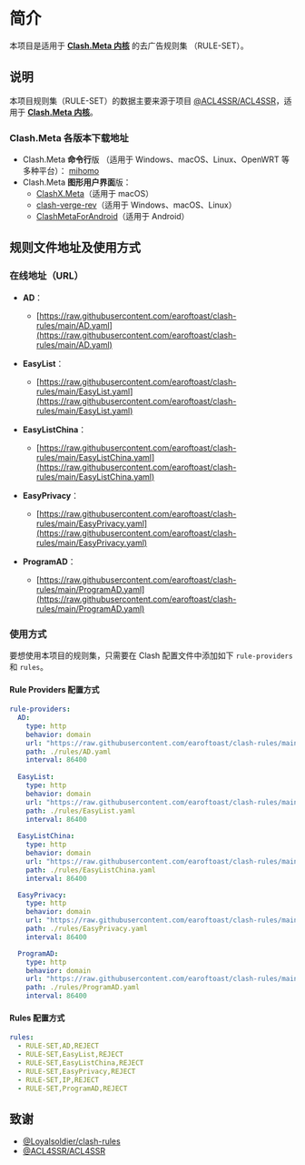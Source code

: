 # 简介

本项目是适用于 [**Clash.Meta 内核**](https://github.com/MetaCubeX/Clash.Meta) 的去广告规则集 （RULE-SET）。

## 说明

本项目规则集（RULE-SET）的数据主要来源于项目 [@ACL4SSR/ACL4SSR](https://github.com/ACL4SSR/ACL4SSR/tree/master)，适用于 [**Clash.Meta 内核**](https://github.com/MetaCubeX/Clash.Meta)。

### Clash.Meta 各版本下载地址

- Clash.Meta **命令行**版 （适用于 Windows、macOS、Linux、OpenWRT 等多种平台）： [mihomo](https://github.com/MetaCubeX/mihomo/releases)
- Clash.Meta **图形用户界面**版：
  - [ClashX.Meta](https://github.com/MetaCubeX/ClashX.Meta/releases)（适用于 macOS）
  - [clash-verge-rev](https://github.com/clash-verge-rev/clash-verge-rev/releases)（适用于 Windows、macOS、Linux）
  - [ClashMetaForAndroid](https://github.com/MetaCubeX/ClashMetaForAndroid/releases)（适用于 Android）

## 规则文件地址及使用方式

### 在线地址（URL）

- **AD**：
  - [https://raw.githubusercontent.com/earoftoast/clash-rules/main/AD.yaml](https://raw.githubusercontent.com/earoftoast/clash-rules/main/AD.yaml)

- **EasyList**：
  - [https://raw.githubusercontent.com/earoftoast/clash-rules/main/EasyList.yaml](https://raw.githubusercontent.com/earoftoast/clash-rules/main/EasyList.yaml)

- **EasyListChina**：
  - [https://raw.githubusercontent.com/earoftoast/clash-rules/main/EasyListChina.yaml](https://raw.githubusercontent.com/earoftoast/clash-rules/main/EasyListChina.yaml)

- **EasyPrivacy**：
  - [https://raw.githubusercontent.com/earoftoast/clash-rules/main/EasyPrivacy.yaml](https://raw.githubusercontent.com/earoftoast/clash-rules/main/EasyPrivacy.yaml)

- **ProgramAD**：
  - [https://raw.githubusercontent.com/earoftoast/clash-rules/main/ProgramAD.yaml](https://raw.githubusercontent.com/earoftoast/clash-rules/main/ProgramAD.yaml)

### 使用方式

要想使用本项目的规则集，只需要在 Clash 配置文件中添加如下 `rule-providers` 和 `rules`。

#### Rule Providers 配置方式

```yaml
rule-providers:
  AD:
    type: http
    behavior: domain
    url: "https://raw.githubusercontent.com/earoftoast/clash-rules/main/AD.yaml"
    path: ./rules/AD.yaml
    interval: 86400
    
  EasyList:
    type: http
    behavior: domain
    url: "https://raw.githubusercontent.com/earoftoast/clash-rules/main/EasyList.yaml"
    path: ./rules/EasyList.yaml
    interval: 86400
    
  EasyListChina:
    type: http
    behavior: domain
    url: "https://raw.githubusercontent.com/earoftoast/clash-rules/main/EasyListChina.yaml"
    path: ./rules/EasyListChina.yaml
    interval: 86400

  EasyPrivacy:
    type: http
    behavior: domain
    url: "https://raw.githubusercontent.com/earoftoast/clash-rules/main/EasyPrivacy.yaml"
    path: ./rules/EasyPrivacy.yaml
    interval: 86400

  ProgramAD:
    type: http
    behavior: domain
    url: "https://raw.githubusercontent.com/earoftoast/clash-rules/main/ProgramAD.yaml"
    path: ./rules/ProgramAD.yaml
    interval: 86400
```

#### Rules 配置方式

```yaml
rules:
  - RULE-SET,AD,REJECT
  - RULE-SET,EasyList,REJECT
  - RULE-SET,EasyListChina,REJECT
  - RULE-SET,EasyPrivacy,REJECT
  - RULE-SET,IP,REJECT
  - RULE-SET,ProgramAD,REJECT
```

## 致谢

- [@Loyalsoldier/clash-rules](https://github.com/Loyalsoldier/clash-rules)
- [@ACL4SSR/ACL4SSR](https://github.com/ACL4SSR/ACL4SSR/tree/master)
